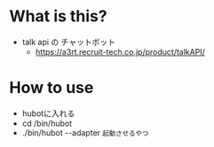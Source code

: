 # What is this?  
  - talk api の チャットボット
    - <https://a3rt.recruit-tech.co.jp/product/talkAPI/>
  
# How to use  
  - hubotに入れる  
  - cd /bin/hubot
  - ./bin/hubot --adapter `起動させるやつ` 
